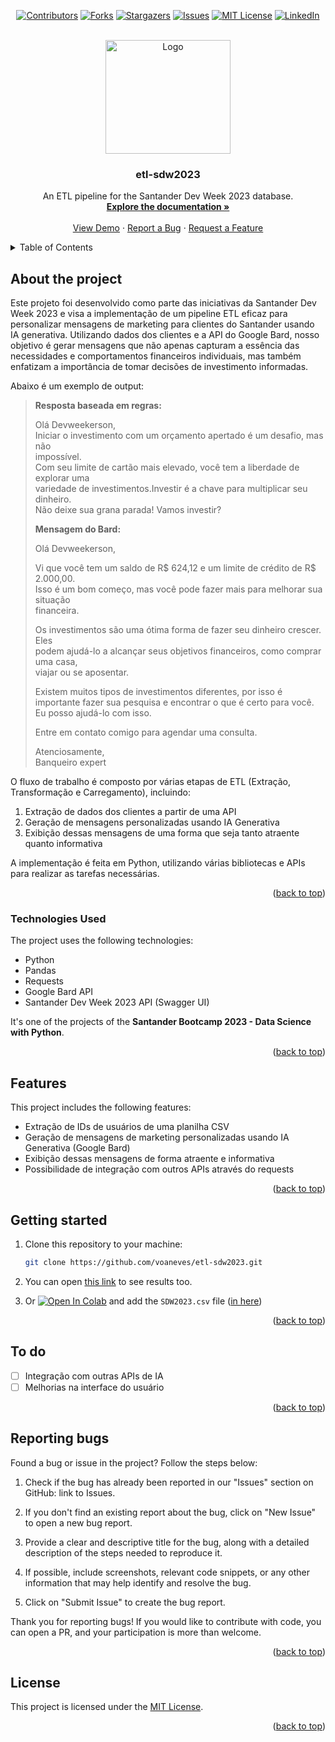 <a name="readme-top"></a>
<div align="center">
  
  [![Contributors][contributors-shield]][contributors-url]
  [![Forks][forks-shield]][forks-url]
  [![Stargazers][stars-shield]][stars-url]
  [![Issues][issues-shield]][issues-url]
  [![MIT License][license-shield]][license-url]
  [![LinkedIn][linkedin-shield]][linkedin-url]

</div>
<br />
<div align="center">
  <a href="https://github.com/voaneves/etl-sdw2023">
    <img src="img/etl-sdw2023-logo.png" alt="Logo" width="200" height="182">
  </a>
  <h3 align="center">etl-sdw2023</h3>
  <p align="center">
    An ETL pipeline for the Santander Dev Week 2023 database.
    <br />
    <a href="https://github.com/voaneves/etl-sdw2023"><strong>Explore the documentation »</strong></a>
    <br />
    <br />
    <a href="https://voaneves.com/etl-sdw2023">View Demo</a>
    ·
    <a href="https://github.com/voaneves/etl-sdw2023/issues">Report a Bug</a>
    ·
    <a href="https://github.com/voaneves/etl-sdw2023/issues">Request a Feature</a>
  </p>
</div>

<details>
  <summary>Table of Contents</summary>
  <ol>
    <li>
      <a href="#about-the-project">About the Project</a>
      <ul>
        <li><a href="#technologies-used">Technologies Used</a></li>
      </ul>
    </li>
    <li><a href="#features">Features</a></li>
    <li><a href="#getting-started">Getting started</a></li>
    <li><a href="#to-do">To Do</a></li>
    <li><a href="#reporting-bugs">Reporting Bugs</a></li>
    <li><a href="#license">License</a></li>
  </ol>
</details>

## About the project

Este projeto foi desenvolvido como parte das iniciativas da Santander Dev Week 2023 e visa a implementação de um pipeline ETL eficaz para personalizar mensagens de marketing para clientes do Santander usando IA generativa. Utilizando dados dos clientes e a API do Google Bard, nosso objetivo é gerar mensagens que não apenas capturam a essência das necessidades e comportamentos financeiros individuais, mas também enfatizam a importância de tomar decisões de investimento informadas.

Abaixo é um exemplo de output:

> **Resposta baseada em regras:**                                                     
>                                                                                 
> Olá Devweekerson,                                                               
> Iniciar o investimento com um orçamento apertado é um desafio, mas não          
> impossível.                                                                     
> Com seu limite de cartão mais elevado, você tem a liberdade de explorar uma     
> variedade de investimentos.Investir é a chave para multiplicar seu dinheiro.    
> Não deixe sua grana parada! Vamos investir?                                     
>                                                                                
> **Mensagem do Bard:**                                                               
>                                                                                                                             
> Olá Devweekerson,                                                           
>                                                                                 
> Vi que você tem um saldo de R$ 624,12 e um limite de crédito de R$ 2.000,00.  
> Isso é um bom começo, mas você pode fazer mais para melhorar sua situação       
> financeira.                                                                     
>                                                                                 
> Os investimentos são uma ótima forma de fazer seu dinheiro crescer. Eles      
> podem ajudá-lo a alcançar seus objetivos financeiros, como comprar uma casa,    
> viajar ou se aposentar.                                                         
>                                                                                 
> Existem muitos tipos de investimentos diferentes, por isso é importante fazer 
> sua pesquisa e encontrar o que é certo para você. Eu posso ajudá-lo com isso.   
>                                                                                 
> Entre em contato comigo para agendar uma consulta.                            
>                                                                                 
> Atenciosamente,                                                               
> Banqueiro expert 

O fluxo de trabalho é composto por várias etapas de ETL (Extração, Transformação e Carregamento), incluindo:

1. Extração de dados dos clientes a partir de uma API
2. Geração de mensagens personalizadas usando IA Generativa
3. Exibição dessas mensagens de uma forma que seja tanto atraente quanto informativa

A implementação é feita em Python, utilizando várias bibliotecas e APIs para realizar as tarefas necessárias.

<p align="right">(<a href="#readme-top">back to top</a>)</p>

### Technologies Used

The project uses the following technologies:

- Python
- Pandas
- Requests
- Google Bard API
- Santander Dev Week 2023 API (Swagger UI)

It's one of the projects of the **Santander Bootcamp 2023 - Data Science with Python**.

<p align="right">(<a href="#readme-top">back to top</a>)</p>

## Features

This project includes the following features:

- Extração de IDs de usuários de uma planilha CSV
- Geração de mensagens de marketing personalizadas usando IA Generativa (Google Bard)
- Exibição dessas mensagens de forma atraente e informativa
- Possibilidade de integração com outros APIs através do requests

<p align="right">(<a href="#readme-top">back to top</a>)</p>

## Getting started

1. Clone this repository to your machine:

   ```bash
   git clone https://github.com/voaneves/etl-sdw2023.git

   ```

2. You can open [this link](https://github.com/voaneves/etl-sdw2023/blob/main/Personaliza%C3%A7%C3%A3o_de_Engajamento_de_Clientes_no_Santander_usando_IA_Generativa.ipynb) to see results too.
   
2. Or [![Open In Colab](https://colab.research.google.com/assets/colab-badge.svg)](https://colab.research.google.com/github/voaneves/etl-sdw2023/blob/main/Personaliza%C3%A7%C3%A3o_de_Engajamento_de_Clientes_no_Santander_usando_IA_Generativa.ipynb) and add the `SDW2023.csv` file ([in here](https://github.com/voaneves/etl-sdw2023/blob/main/SDW2023.csv))

<p align="right">(<a href="#readme-top">back to top</a>)</p>

## To do

- [ ] Integração com outras APIs de IA
- [ ] Melhorias na interface do usuário

<p align="right">(<a href="#readme-top">back to top</a>)</p>

## Reporting bugs

Found a bug or issue in the project? Follow the steps below:

1. Check if the bug has already been reported in our "Issues" section on GitHub: link to Issues.

2. If you don't find an existing report about the bug, click on "New Issue" to open a new bug report.

3. Provide a clear and descriptive title for the bug, along with a detailed description of the steps needed to reproduce it.

4. If possible, include screenshots, relevant code snippets, or any other information that may help identify and resolve the bug.

5. Click on "Submit Issue" to create the bug report.

Thank you for reporting bugs! If you would like to contribute with code, you can open a PR, and your participation is more than welcome.

<p align="right">(<a href="#readme-top">back to top</a>)</p>

## License

This project is licensed under the [MIT License](/LICENSE).

<p align="right">(<a href="#readme-top">back to top</a>)</p>

[contributors-shield]: https://img.shields.io/github/contributors/voaneves/etl-sdw2023.svg?style=for-the-badge
[contributors-url]: https://github.com/voaneves/etl-sdw2023/graphs/contributors
[forks-shield]: https://img.shields.io/github/forks/voaneves/etl-sdw2023.svg?style=for-the-badge
[forks-url]: https://github.com/voaneves/etl-sdw2023/network/members
[stars-shield]: https://img.shields.io/github/stars/voaneves/etl-sdw2023.svg?style=for-the-badge
[stars-url]: https://github.com/voaneves.com/etl-sdw2023/stargazers
[issues-shield]: https://img.shields.io/github/issues/voaneves/etl-sdw2023.svg?style=for-the-badge
[issues-url]: https://github.com/voaneves/etl-sdw2023/issues
[license-shield]: https://img.shields.io/github/license/voaneves/etl-sdw2023.svg?style=for-the-badge
[license-url]: https://github.com/voaneves/etl-sdw2023/blob/main/LICENSE
[linkedin-shield]: https://img.shields.io/badge/-LinkedIn-black.svg?style=for-the-badge&logo=linkedin&colorB=555
[linkedin-url]: https://linkedin.com/in/voaneves
